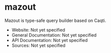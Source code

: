 



# mazout

Mazout is type-safe query builder based on Caqti.


* Website: Not yet specified
* General Documentation: Not yet specified
* API Documentation: Not yet specified
* Sources: Not yet specified
